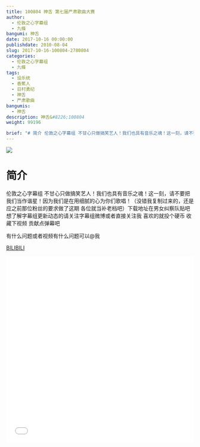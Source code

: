 ```yaml
---
title: 100804 神舌 第七届严肃歌曲大赛
author: 
  - 伦敦之心字幕组
  - 九條
bangumi: 神舌
date: 2017-10-16 00:00:00
publishdate: 2010-08-04
slug: 2017-10-16-100804-2780804
categories: 
  - 伦敦之心字幕组
  - 九條
tags: 
  - 设乐统
  - 香蕉人
  - 日村勇纪
  - 神舌
  - 严肃歌曲
bangumis: 
  - 神舌
description: 神舌&#8226;100804
weight: 99196

brief: "# 简介 伦敦之心字幕组 不甘心只做搞笑艺人！我们也具有音乐之魂！这一刻，请不要把我们当作谐星！因为我们是在用细腻的心为你们歌唱！（没错我复制过来的，还是应之前那位粉丝的要求做了这期 各位就当补老档吧）下载地址在男女纠察队贴吧 想了解字幕组更新动态的请关注字幕组微博或者直接关注我 喜欢的就投个硬币 收藏下视频 贡献点弹幕吧 有什么问题或者视频有什么问题可以@我"
---
```


![](https://i.imgur.com/a5WYryx.jpg)

# 简介  
伦敦之心字幕组 不甘心只做搞笑艺人！我们也具有音乐之魂！这一刻，请不要把我们当作谐星！因为我们是在用细腻的心为你们歌唱！（没错我复制过来的，还是应之前那位粉丝的要求做了这期 各位就当补老档吧）下载地址在男女纠察队贴吧 想了解字幕组更新动态的请关注字幕组微博或者直接关注我 喜欢的就投个硬币 收藏下视频 贡献点弹幕吧


有什么问题或者视频有什么问题可以@我

  [BILIBILI](https://www.bilibili.com/video/av2780804/)


<div class="vcontainer">  <iframe class='video' src="//www.bilibili.com/blackboard/player.html?aid=2780804" width="100%" height="500" frameborder="0" allowfullscreen="allowfullscreen"></iframe></div>
